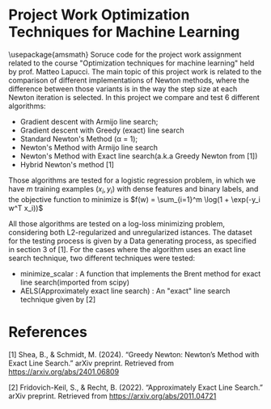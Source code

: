 # Project Work Optimization Techniques for Machine Learning 


\usepackage{amsmath}
Soruce code for the project work assignment related to the course "Optimization techniques for machine learning" held by prof. Matteo Lapucci. 
The main topic of this project work is related to the comparison of different implementations of Newton methods, where the difference between those variants is in the way the step size at each Newton iteration is selected.
In this project we compare and test 6 different algorithms:
<ul>
  <li>Gradient descent with Armijo line search;</li>
  <li>Gradient descent with Greedy (exact) line search</li>
  <li>Standard Newton's Method (α = 1);</li>
  <li>Newton's Method with Armijo line search</li>
  <li>Newton's Method with Exact line search(a.k.a Greedy Newton from [1])</li>
  <li>Hybrid Newton's method [1]</li>
</ul>

Those algorithms are tested for a logistic regression problem, in which we have $m$ training examples $(x_i,y_i)$ with dense features and binary labels, and the objective function to minimize is 
$f(w) = \sum_{i=1}^m \log(1 + \exp(-y_i w^T x_i))$

All those algorithms are tested on a log-loss minimizing problem, considering both L2-regularized and unregularized istances. The dataset for the testing process is given by a Data generating process, as specified in section 3 of [1]. For the cases where the 
algorithm uses an exact line search technique, two different techniques were tested: 
<ul>
  <li>minimize_scalar : A function that implements the Brent method for exact line search(imported from scipy)</li>
  <li>AELS(Approximately exact line search) : An "exact" line search technique given by [2] </li>
</ul>



<h1>References</h1>

[1]   Shea, B., & Schmidt, M. (2024). “Greedy Newton: Newton’s Method with Exact Line Search.” arXiv preprint. Retrieved from <a href="https://arxiv.org/abs/2401.06809">https://arxiv.org/abs/2401.06809</a>

[2]   Fridovich-Keil, S., & Recht, B. (2022). “Approximately Exact Line Search.” arXiv preprint. Retrieved from <a href="https://arxiv.org/abs/2011.04721">https://arxiv.org/abs/2011.04721</a>
